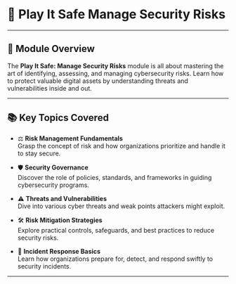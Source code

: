 # 🚦 Play It Safe Manage Security Risks

---

## 🎯 Module Overview

The **Play It Safe: Manage Security Risks** module is all about mastering the art of identifying, assessing, and managing cybersecurity risks. Learn how to protect valuable digital assets by understanding threats and vulnerabilities inside and out.

---

## 📚 Key Topics Covered

- ⚖️ **Risk Management Fundamentals**  
  Grasp the concept of risk and how organizations prioritize and handle it to stay secure.

- 🛡️ **Security Governance**  
  Discover the role of policies, standards, and frameworks in guiding cybersecurity programs.

- ⚠️ **Threats and Vulnerabilities**  
  Dive into various cyber threats and weak points attackers might exploit.

- 🛠️ **Risk Mitigation Strategies**  
  Explore practical controls, safeguards, and best practices to reduce security risks.

- 🚨 **Incident Response Basics**  
  Learn how organizations prepare for, detect, and respond swiftly to security incidents.

---
